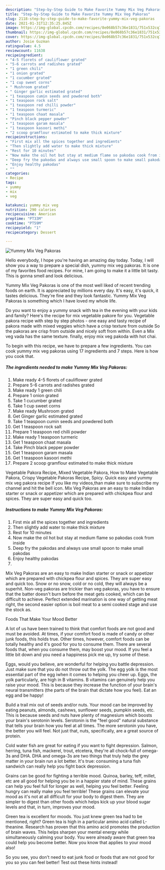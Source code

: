 ```yaml
---
description: "Step-by-Step Guide to Make Favorite Yummy Mix Veg Pakoras"
title: "Step-by-Step Guide to Make Favorite Yummy Mix Veg Pakoras"
slug: 2118-step-by-step-guide-to-make-favorite-yummy-mix-veg-pakoras
date: 2021-01-31T12:35:25.845Z
image: https://img-global.cpcdn.com/recipes/8e068b57c36e1831/751x532cq70/yummy-mix-veg-pakoras-recipe-main-photo.jpg
thumbnail: https://img-global.cpcdn.com/recipes/8e068b57c36e1831/751x532cq70/yummy-mix-veg-pakoras-recipe-main-photo.jpg
cover: https://img-global.cpcdn.com/recipes/8e068b57c36e1831/751x532cq70/yummy-mix-veg-pakoras-recipe-main-photo.jpg
author: Josie Guzman
ratingvalue: 4.5
reviewcount: 11638
recipeingredient:
- "4-5 florets of cauliflower grated"
- "5-6 carrots and radishes grated"
- "1 green chili"
- "1 onion grated"
- "1 cucumber grated"
- "1 cup sweet corns"
- " Mushroom grated"
- " Ginger garlic estimated grated"
- "1 teaspoon cumin seeds and powdered both"
- "1 teaspoon rock salt"
- "1 teaspoon red chilli powder"
- "1 teaspoon turmeric"
- "1 teaspoon chaat masala"
- "Pinch black pepper powder"
- "1 teaspoon garam masala"
- "1 teaspoon kasoori methi"
- "2 scoop gramflour estimated to make thick mixture"
recipeinstructions:
- "First mix all the spices together and ingredients"
- "Then slightly add water to make thick mixture"
- "Rest for 10 minutes"
- "Now make the oil hot but stay at medium flame so pakodas cook from inside"
- "Deep fry the pakodas and always use small spoon to make small pakodas"
- "Enjoy healthy pakodas"
- ""
categories:
- Recipe
tags:
- yummy
- mix
- veg

katakunci: yummy mix veg 
nutrition: 290 calories
recipecuisine: American
preptime: "PT33M"
cooktime: "PT59M"
recipeyield: "1"
recipecategory: Dessert

---
```



![Yummy Mix Veg Pakoras](https://img-global.cpcdn.com/recipes/8e068b57c36e1831/751x532cq70/yummy-mix-veg-pakoras-recipe-main-photo.jpg)

Hello everybody, I hope you're having an amazing day today. Today, I will show you a way to prepare a special dish, yummy mix veg pakoras. It is one of my favorites food recipes. For mine, I am going to make it a little bit tasty. This is gonna smell and look delicious.

Yummy Mix Veg Pakoras is one of the most well liked of recent trending foods on earth. It is appreciated by millions every day. It's easy, it's quick, it tastes delicious. They're fine and they look fantastic. Yummy Mix Veg Pakoras is something which I have loved my whole life.

Do you want to enjoy a yummy snack with tea in the evening with your kids and family? Here&#39;s the recipe for mix vegetable pakore for you. Vegetable pakora recipe with step by step photos - one easy and tasty recipe of pakora made with mixed veggies which have a crisp texture from outside So the pakoras are crisp from outside and nicely soft from within. Even a Mix veg vada has the same texture. finally, enjoy mix veg pakoda with hot chai.


To begin with this recipe, we have to prepare a few ingredients. You can cook yummy mix veg pakoras using 17 ingredients and 7 steps. Here is how you cook that.

<!--inarticleads1-->

##### The ingredients needed to make Yummy Mix Veg Pakoras:

1. Make ready 4-5 florets of cauliflower grated
1. Prepare 5-6 carrots and radishes grated
1. Make ready 1 green chili
1. Prepare 1 onion grated
1. Take 1 cucumber grated
1. Take 1 cup sweet corns
1. Make ready  Mushroom grated
1. Get  Ginger garlic estimated grated
1. Take 1 teaspoon cumin seeds and powdered both
1. Get 1 teaspoon rock salt
1. Prepare 1 teaspoon red chilli powder
1. Make ready 1 teaspoon turmeric
1. Get 1 teaspoon chaat masala
1. Take Pinch black pepper powder
1. Get 1 teaspoon garam masala
1. Get 1 teaspoon kasoori methi
1. Prepare 2 scoop gramflour estimated to make thick mixture


Vegetable Pakora Recipe, Mixed Vegetable Pakora, How to Make Vegetable Pakora, Crispy Vegetable Pakoras Recipe, Spicy. Quick easy and yummy mix veg pakora recipe If you like my videos,than make sure to subscribe my channel and hit the bell icon. Mix Veg Pakoras are an easy to make Indian starter or snack or appetizer which are prepared with chickpea flour and spices. They are super easy and quick too. 

<!--inarticleads2-->

##### Instructions to make Yummy Mix Veg Pakoras:

1. First mix all the spices together and ingredients
1. Then slightly add water to make thick mixture
1. Rest for 10 minutes
1. Now make the oil hot but stay at medium flame so pakodas cook from inside
1. Deep fry the pakodas and always use small spoon to make small pakodas
1. Enjoy healthy pakodas
1. 


Mix Veg Pakoras are an easy to make Indian starter or snack or appetizer which are prepared with chickpea flour and spices. They are super easy and quick too. Snow or no snow, cold or no cold, they will always be a superhit. Non-veg pakoras are trickier than veg pakoras, you have to ensure that the batter doesn&#39;t burn before the meat gets cooked, which can be difficult to achieve. Perfect extended marination is one way of getting meat right, the second easier option is boil meat to a semi cooked stage and use the stock as. 

Foods That Make Your Mood Better


A lot of us have been trained to think that comfort foods are not good and must be avoided. At times, if your comfort food is made of candy or other junk foods, this holds true. Other times, however, comfort foods can be totally healthy and it's good for you to consume them. There are several foods that, when you consume them, may boost your mood. If you feel a little bit down and you need a happiness pick me up, try some of these.

Eggs, would you believe, are wonderful for helping you battle depression. Just make sure that you do not throw out the yolk. The egg yolk is the most essential part of the egg iwhen it comes to helping you cheer up. Eggs, the yolk particularly, are high in B vitamins. B vitamins can genuinely help you raise your mood. This is because they increase the function of your brain's neural transmitters (the parts of the brain that dictate how you feel). Eat an egg and be happy!

Build a trail mix out of seeds and/or nuts. Your mood can be improved by eating peanuts, almonds, cashews, sunflower seeds, pumpkin seeds, etc. This is because seeds and nuts have plenty of magnesium which boosts your brain's serotonin levels. Serotonin is the "feel good" natural substance that tells your brain how you feel at all times. The more serotonin you have, the better you will feel. Not just that, nuts, specifically, are a great source of protein.

Cold water fish are great for eating if you want to fight depression. Salmon, herring, tuna fish, mackerel, trout, etcetera, they're all chock-full of omega-3s and DHA. DHA and omega-3s are two things that truly help the grey matter in your brain run a lot better. It's true: consuming a tuna fish sandwich can really help you fight back depression. 

Grains can be good for fighting a terrible mood. Quinoa, barley, teff, millet, etc are all good for helping you be in a happier state of mind. These grains can help you feel full for longer as well, helping you feel better. Feeling hungry can really make you feel terrible! These grains can elevate your mood as it's not at all difficult for your body to digest them. They are simpler to digest than other foods which helps kick up your blood sugar levels and that, in turn, improves your mood.

Green tea is excellent for moods. You just knew green tea had to be mentioned, right? Green tea is high in a particular amino acid called L-theanine. Research has proven that this amino acid promotes the production of brain waves. This helps sharpen your mental energy while simultaneously calming your body. You were already aware that green tea could help you become better. Now you know that applies to your mood also!

So you see, you don't need to eat junk food or foods that are not good for you so you can feel better! Test out  these hints  instead!

